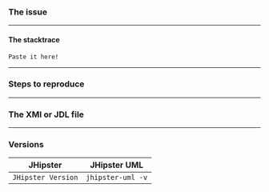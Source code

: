 ### The issue



---
#### The stacktrace

```
Paste it here!
```

---

### Steps to reproduce



---

### The XMI or JDL file



---

### Versions

| JHipster           | JHipster UML           |
| ------------------ | ---------------------- |
| `JHipster Version` |    `jhipster-uml -v`   |

